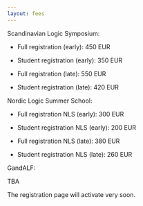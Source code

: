 ```yaml
---
layout: fees
---
```


Scandinavian Logic Symposium: 
 
* Full registration (early): 450 EUR  
* Student registration (early): 350 EUR

* Full registration (late): 550 EUR
* Student registration (late): 420 EUR

Nordic Logic Summer School: 

* Full registration NLS (early): 300 EUR
* Student registration NLS (early): 200 EUR

* Full registration NLS (late): 380 EUR
* Student registration NLS (late): 260 EUR

GandALF: 

TBA

The registration page will activate very soon.
